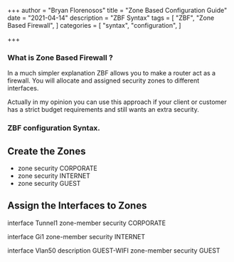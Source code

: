 +++
author = "Bryan Florenosos"
title = "Zone Based Configuration Guide"
date = "2021-04-14"
description = "ZBF Syntax"
tags = [
    "ZBF",
    "Zone Based Firewall",
]
categories = [
    "syntax",
    "configuration",
]

+++

### What is Zone Based Firewall ?

In a much simpler explanation ZBF  allows you to make a router act as a firewall. You will allocate and assigned security zones to different interfaces.

Actually in my opinion you can use this approach if your client or customer has a strict budget requirements and still wants an extra security.


### ZBF configuration Syntax.

## Create the Zones

* zone security CORPORATE
* zone security INTERNET
* zone security GUEST

## Assign the Interfaces to Zones

interface Tunnel1
 zone-member security CORPORATE

interface Gi1
 zone-member security INTERNET
 
interface Vlan50
 description GUEST-WIFI
 zone-member security GUEST
